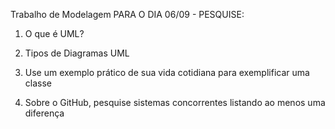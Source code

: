 Trabalho de Modelagem
PARA O DIA 06/09 - PESQUISE:

1. O que é UML?

2. Tipos de Diagramas UML

3. Use um exemplo prático de sua vida cotidiana para exemplificar uma classe

4. Sobre o GitHub, pesquise sistemas concorrentes listando ao menos uma diferença

